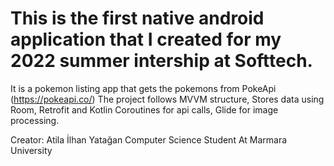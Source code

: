 
# This is the first native android application that I created for my 2022 summer intership at Softtech.


It is a pokemon listing app that gets the pokemons from PokeApi (https://pokeapi.co/)
The project follows MVVM structure,
Stores data using Room, 
Retrofit and Kotlin Coroutines for api calls,
Glide for image processing.

  
Creator: 
  Atila İlhan Yatağan
  Computer Science Student At Marmara University
